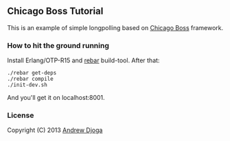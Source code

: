 ## Chicago Boss Tutorial

This is an example of simple longpolling based on [Chicago Boss](http://www.chicagoboss.org/) framework.

### How to hit the ground running

Install Erlang/OTP-R15 and [rebar](https://github.com/basho/rebar) build-tool. After that:

    ./rebar get-deps
    ./rebar compile
    ./init-dev.sh

And you'll get it on localhost:8001.

### License

Copyright (C) 2013 [Andrew Djoga](http://andrewdjoga.com)
